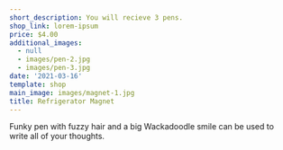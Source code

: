 ```yaml
---
short_description: You will recieve 3 pens.
shop_link: lorem-ipsum
price: $4.00
additional_images:
  - null
  - images/pen-2.jpg
  - images/pen-3.jpg
date: '2021-03-16'
template: shop
main_image: images/magnet-1.jpg
title: Refrigerator Magnet
---
```

Funky pen with fuzzy hair and a big Wackadoodle smile can be used to write all of your thoughts.
